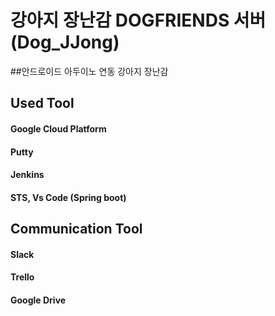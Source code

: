 # 강아지 장난감 DOGFRIENDS 서버 (Dog_JJong)
 
##안드로이드 아두이노 연동 강아지 장난감

Used Tool
-----------------------------------
#### Google Cloud Platform

#### Putty

#### Jenkins

#### STS, Vs Code (Spring boot)

## Communication Tool

#### Slack

#### Trello

#### Google Drive
